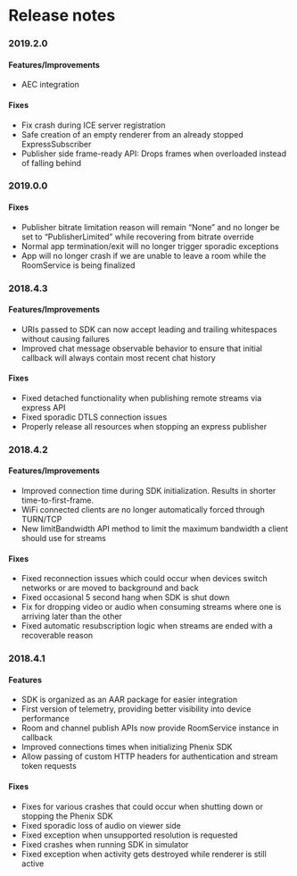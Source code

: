 # Release notes

### 2019.2.0 ###
#### Features/Improvements
- AEC integration
#### Fixes
- Fix crash during ICE server registration
- Safe creation of an empty renderer from an already stopped ExpressSubscriber 
- Publisher side frame-ready API: Drops frames when overloaded instead of falling behind


### 2019.0.0 ###
#### Fixes
- Publisher bitrate limitation reason will remain “None” and no longer be set to “PublisherLimited” while recovering from bitrate override
- Normal app termination/exit will no longer trigger sporadic exceptions
- App will no longer crash if we are unable to leave a room while the RoomService is being finalized

### 2018.4.3 ###
#### Features/Improvements
- URIs passed to SDK can now accept leading and trailing whitespaces without causing failures
- Improved chat message observable behavior to ensure that initial callback will always contain most recent chat history

#### Fixes
- Fixed detached functionality when publishing remote streams via express API
- Fixed sporadic DTLS connection issues
- Properly release all resources when stopping an express publisher


### 2018.4.2 ###
#### Features/Improvements
- Improved connection time during SDK initialization.  Results in shorter time-to-first-frame.
- WiFi connected clients are no longer automatically forced through TURN/TCP
- New limitBandwidth API method to limit the maximum bandwidth a client should use for streams

#### Fixes
- Fixed reconnection issues which could occur when devices switch networks or are moved to background and back
- Fixed occasional 5 second hang when SDK is shut down
- Fix for dropping video or audio when consuming streams where one is arriving later than the other
- Fixed automatic resubscription logic when streams are ended with a recoverable reason


### 2018.4.1 ###
#### Features
- SDK is organized as an AAR package for easier integration
- First version of telemetry, providing better visibility into device performance
- Room and channel publish APIs now provide RoomService instance in callback
- Improved connections times when initializing Phenix SDK
- Allow passing of custom HTTP headers for authentication and stream token requests

#### Fixes
- Fixes for various crashes that could occur when shutting down or stopping the Phenix SDK
- Fixed sporadic loss of audio on viewer side
- Fixed exception when unsupported resolution is requested
- Fixed crashes when running SDK in simulator
- Fixed exception when activity gets destroyed while renderer is still active

